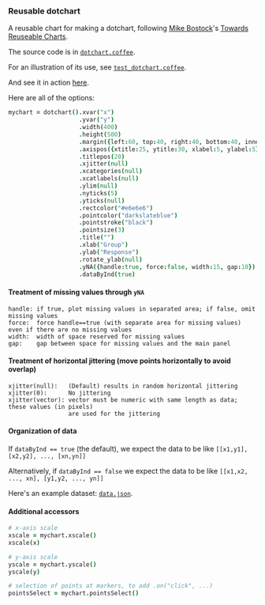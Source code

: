 ### Reusable dotchart

A reusable chart for making a dotchart,
following
[Mike Bostock](http://bost.ocks.org/mike)'s
[Towards Reuseable Charts](http://bost.ocks.org/mike/chart/).

The source code is in [`dotchart.coffee`](https://github.com/kbroman/d3panels/blob/master/src/dotchart.coffee).

For an illustration of its use, see [`test_dotchart.coffee`](https://github.com/kbroman/d3panels/blob/master/test/dotchart/test_dotchart.coffee).

And see it in action
[here](http://kbroman.org/d3panels/assets/dotchart/test).

Here are all of the options:

```coffeescript
mychart = dotchart().xvar("x")                                               # variable containing x-coordinate
                    .yvar("y")                                               # variable containing y-coordinate
                    .width(400)                                              # internal width of chart
                    .height(500)                                             # internal height
                    .margin({left:60, top:40, right:40, bottom:40, inner:5}) # margins
                    .axispos({xtitle:25, ytitle:30, xlabel:5, ylabel:5})     # spacing for axis titles and labels
                    .titlepos(20)                                            # spacing for panel title
                    .xjitter(null)                                           # horizontal jittering
                    .xcategories(null)                                       # ordered categories for X variable
                    .xcatlabels(null)                                        # labels for x-axis categories
                    .ylim(null)                                              # y-axis limits
                    .nyticks(5)                                              # no. y-axis ticks
                    .yticks(null)                                            # locations of y-axis ticks
                    .rectcolor("#e6e6e6")                                    # background rectangle color
                    .pointcolor("darkslateblue")                             # color for points
                    .pointstroke("black")                                    # stroke color for points
                    .pointsize(3)                                            # radius of points at markers
                    .title("")                                               # panel title
                    .xlab("Group")                                           # x-axis label
                    .ylab("Response")                                        # y-axis label
                    .rotate_ylab(null)                                       # rotate y-axis label
                    .yNA({handle:true, force:false, width:15, gap:10})       # treatment of missing y values
                    .dataByInd(true)                                         # is data organized by individual?
```

#### Treatment of missing values through `yNA`

    handle: if true, plot missing values in separated area; if false, omit missing values
    force:  force handle==true (with separate area for missing values) even if there are no missing values
    width:  width of space reserved for missing values
    gap:    gap between space for missing values and the main panel

#### Treatment of horizontal jittering (move points horizontally to avoid overlap)

    xjitter(null):   (Default) results in random horizontal jittering
    xjitter(0):      No jittering
    xjitter(vector): vector must be numeric with same length as data; these values (in pixels)
                     are used for the jittering

#### Organization of data

If `dataByInd == true` (the default), we expect the data to be like `[[x1,y1], [x2,y2], ..., [xn,yn]]`

Alternatively, if `dataByInd == false` we expect the data to be like `[[x1,x2, ..., xn], [y1,y2, ..., yn]]`

Here's an example dataset: [`data.json`](http://kbroman.org/d3panels/assets/dotchart/test/data.json).

#### Additional accessors

```coffeescript
# x-axis scale
xscale = mychart.xscale()
xscale(x)

# y-axis scale
yscale = mychart.yscale()
yscale(y)

# selection of points at markers, to add .on("click", ...)
pointsSelect = mychart.pointsSelect()
```
